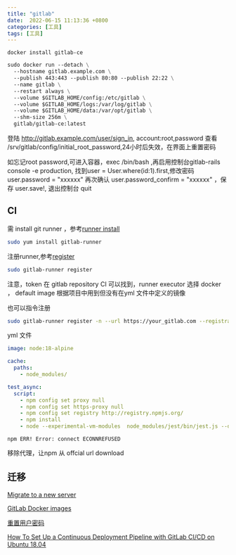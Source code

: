 ```yaml
---
title: "gitlab"
date:  2022-06-15 11:13:36 +0800
categories: [工具]
tags: [工具]
---
```


`docker install gitlab-ce`

```dockerfile
sudo docker run --detach \
  --hostname gitlab.example.com \
  --publish 443:443 --publish 80:80 --publish 22:22 \
  --name gitlab \
  --restart always \
  --volume $GITLAB_HOME/config:/etc/gitlab \
  --volume $GITLAB_HOME/logs:/var/log/gitlab \
  --volume $GITLAB_HOME/data:/var/opt/gitlab \
  --shm-size 256m \
  gitlab/gitlab-ce:latest
```

登陆 http://gitlab.example.com/user/sign_in, account:root,password 查看 /srv/gitlab/config/initial_root_password,24小时后失效，在界面上重置密码

如忘记root password,可进入容器，exec /bin/bash ,再启用控制台gitlab-rails console -e production, 找到user = User.where(id:1).first,修改密码user.password = "xxxxxx" 再次确认 user.password_confirm = "xxxxxx" ，保存 user.save!, 退出控制台 quit



##  CI

需 install git runner ，参考[runner install](https://docs.gitlab.com/runner/install/linux-repository.html)

```sh
sudo yum install gitlab-runner
```

注册runner,参考[register](https://docs.gitlab.com/runner/register/index.html#linux)

```sh
sudo gitlab-runner register
```

注意，token  在 gitlab repository CI 可以找到，runner executor 选择 docker ， default image 根据项目中用到但没有在yml 文件中定义的镜像

也可以指令注册

```sh
sudo gitlab-runner register -n --url https://your_gitlab.com --registration-token project_token --executor docker --description "Deployment Runner" --docker-image "docker:stable" --tag-list deployment --docker-privileged
```

yml 文件

```yml
image: node:18-alpine

cache:
  paths:
    - node_modules/

test_async:
  script:
    - npm config set proxy null
    - npm config set https-proxy null
    - npm config set registry http://registry.npmjs.org/
    - npm install
    - node --experimental-vm-modules  node_modules/jest/bin/jest.js --detectOpenHandles
```

`npm ERR! Error: connect ECONNREFUSED`

移除代理，让npm 从 offcial url download



## 迁移

[Migrate to a new server](https://docs.gitlab.com/ee/administration/backup_restore/#migrate-to-a-new-server)


[GitLab Docker images](https://docs.gitlab.com/ee/install/docker.html)

[重置用户密码](https://docs.gitlab.com/ee/security/reset_user_password.html#reset-the-root-password)

[How To Set Up a Continuous Deployment Pipeline with GitLab CI/CD on Ubuntu 18.04](https://www.digitalocean.com/community/tutorials/how-to-set-up-a-continuous-deployment-pipeline-with-gitlab-ci-cd-on-ubuntu-18-04)



